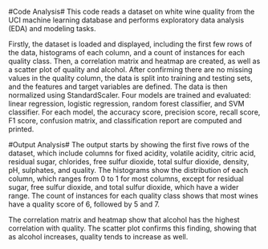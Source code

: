 #Code Analysis#
This code reads a dataset on white wine quality from the UCI machine learning database and performs exploratory data analysis (EDA) and modeling tasks.

Firstly, the dataset is loaded and displayed, including the first few rows of the data, histograms of each column, and a count of instances for each quality class. Then, a correlation matrix and heatmap are created, as well as a scatter plot of quality and alcohol. After confirming there are no missing values in the quality column, the data is split into training and testing sets, and the features and target variables are defined. The data is then normalized using StandardScaler. Four models are trained and evaluated: linear regression, logistic regression, random forest classifier, and SVM classifier. For each model, the accuracy score, precision score, recall score, F1 score, confusion matrix, and classification report are computed and printed.

#Output Analysis#
The output starts by showing the first five rows of the dataset, which include columns for fixed acidity, volatile acidity, citric acid, residual sugar, chlorides, free sulfur dioxide, total sulfur dioxide, density, pH, sulphates, and quality. The histograms show the distribution of each column, which ranges from 0 to 1 for most columns, except for residual sugar, free sulfur dioxide, and total sulfur dioxide, which have a wider range. The count of instances for each quality class shows that most wines have a quality score of 6, followed by 5 and 7.

The correlation matrix and heatmap show that alcohol has the highest correlation with quality. The scatter plot confirms this finding, showing that as alcohol increases, quality tends to increase as well.
